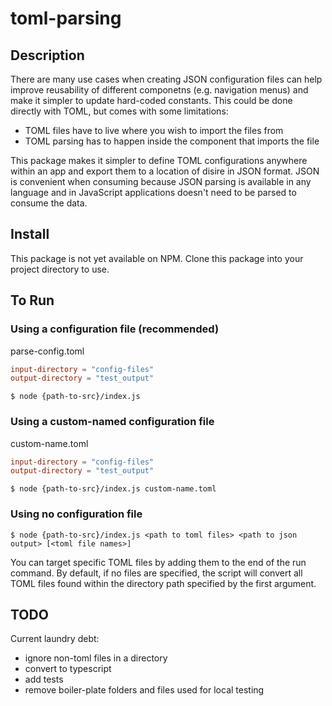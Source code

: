 # toml-parsing

## Description

There are many use cases when creating JSON configuration files can help
improve reusability of different componetns (e.g. navigation menus) and make it
simpler to update hard-coded constants. This could be done directly with TOML,
but comes with some limitations:
- TOML files have to live where you wish to import the files from
- TOML parsing has to happen inside the component that imports the file

This package makes it simpler to define TOML configurations anywhere within an
app and export them to a location of disire in JSON format. JSON is convenient
when consuming because JSON parsing is available in any language and in
JavaScript applications doesn't need to be parsed to consume the data.


## Install

This package is not yet available on NPM. Clone this package into your project
directory to use.

## To Run

### Using a configuration file (recommended)

parse-config.toml
```toml
input-directory = "config-files"
output-directory = "test_output"
```

`$ node {path-to-src}/index.js`

### Using a custom-named configuration file

custom-name.toml
```toml
input-directory = "config-files"
output-directory = "test_output"
```

`$ node {path-to-src}/index.js custom-name.toml`

### Using no configuration file

`$ node {path-to-src}/index.js <path to toml files> <path to json output> [<toml file names>]`

You can target specific TOML files by adding them to the end of the run
command. By default, if no files are specified, the script will convert all
TOML files found within the directory path specified by the first argument.

## TODO
Current laundry debt:

- ignore non-toml files in a directory
- convert to typescript
- add tests
- remove boiler-plate folders and files used for local testing
